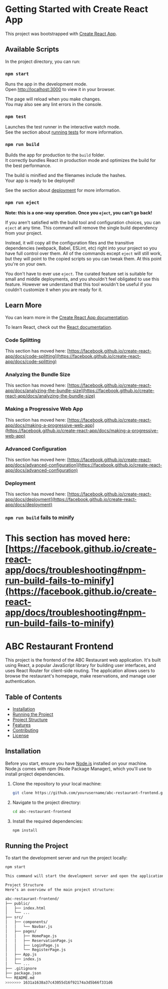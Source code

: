 # Getting Started with Create React App

This project was bootstrapped with [Create React App](https://github.com/facebook/create-react-app).

## Available Scripts

In the project directory, you can run:

### `npm start`

Runs the app in the development mode.\
Open [http://localhost:3000](http://localhost:3000) to view it in your browser.

The page will reload when you make changes.\
You may also see any lint errors in the console.

### `npm test`

Launches the test runner in the interactive watch mode.\
See the section about [running tests](https://facebook.github.io/create-react-app/docs/running-tests) for more information.

### `npm run build`

Builds the app for production to the `build` folder.\
It correctly bundles React in production mode and optimizes the build for the best performance.

The build is minified and the filenames include the hashes.\
Your app is ready to be deployed!

See the section about [deployment](https://facebook.github.io/create-react-app/docs/deployment) for more information.

### `npm run eject`

**Note: this is a one-way operation. Once you `eject`, you can't go back!**

If you aren't satisfied with the build tool and configuration choices, you can `eject` at any time. This command will remove the single build dependency from your project.

Instead, it will copy all the configuration files and the transitive dependencies (webpack, Babel, ESLint, etc) right into your project so you have full control over them. All of the commands except `eject` will still work, but they will point to the copied scripts so you can tweak them. At this point you're on your own.

You don't have to ever use `eject`. The curated feature set is suitable for small and middle deployments, and you shouldn't feel obligated to use this feature. However we understand that this tool wouldn't be useful if you couldn't customize it when you are ready for it.

## Learn More

You can learn more in the [Create React App documentation](https://facebook.github.io/create-react-app/docs/getting-started).

To learn React, check out the [React documentation](https://reactjs.org/).

### Code Splitting

This section has moved here: [https://facebook.github.io/create-react-app/docs/code-splitting](https://facebook.github.io/create-react-app/docs/code-splitting)

### Analyzing the Bundle Size

This section has moved here: [https://facebook.github.io/create-react-app/docs/analyzing-the-bundle-size](https://facebook.github.io/create-react-app/docs/analyzing-the-bundle-size)

### Making a Progressive Web App

This section has moved here: [https://facebook.github.io/create-react-app/docs/making-a-progressive-web-app](https://facebook.github.io/create-react-app/docs/making-a-progressive-web-app)

### Advanced Configuration

This section has moved here: [https://facebook.github.io/create-react-app/docs/advanced-configuration](https://facebook.github.io/create-react-app/docs/advanced-configuration)

### Deployment

This section has moved here: [https://facebook.github.io/create-react-app/docs/deployment](https://facebook.github.io/create-react-app/docs/deployment)

### `npm run build` fails to minify

This section has moved here: [https://facebook.github.io/create-react-app/docs/troubleshooting#npm-run-build-fails-to-minify](https://facebook.github.io/create-react-app/docs/troubleshooting#npm-run-build-fails-to-minify)
=======
# ABC Restaurant Frontend

This project is the frontend of the ABC Restaurant web application. It's built using React, a popular JavaScript library for building user interfaces, and uses React Router for client-side routing. The application allows users to browse the restaurant's homepage, make reservations, and manage user authentication.

## Table of Contents

- [Installation](#installation)
- [Running the Project](#running-the-project)
- [Project Structure](#project-structure)
- [Features](#features)
- [Contributing](#contributing)
- [License](#license)

## Installation

Before you start, ensure you have [Node.js](https://nodejs.org/) installed on your machine. Node.js comes with npm (Node Package Manager), which you'll use to install project dependencies.

1. Clone the repository to your local machine:

    ```bash
    git clone https://github.com/yourusername/abc-restaurant-frontend.git
    ```

2. Navigate to the project directory:

    ```bash
    cd abc-restaurant-frontend
    ```

3. Install the required dependencies:

    ```bash
    npm install
    ```

## Running the Project

To start the development server and run the project locally:

```bash
npm start

This command will start the development server and open the application in your default web browser at http://localhost:3000.

Project Structure
Here’s an overview of the main project structure:

abc-restaurant-frontend/
├── public/
│   ├── index.html
│   └── ...
├── src/
│   ├── components/
│   │   └── Navbar.js
│   ├── pages/
│   │   ├── HomePage.js
│   │   ├── ReservationPage.js
│   │   ├── LoginPage.js
│   │   └── RegisterPage.js
│   ├── App.js
│   ├── index.js
│   └── ...
├── .gitignore
├── package.json
└── README.md
>>>>>>> 1631a1638a37c43055d16f92174a3d5b66f331d6
